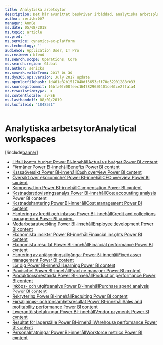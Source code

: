 ```yaml
---
title: Analytiska arbetsytor
description: Det här avsnittet beskriver inbäddad, analytiska arbetsplatser som är tillgängliga och hänvisar till resurser där du kan lära dig mer om dem.
author: sericks007
manager: AnnBe
ms.date: 05/08/2018
ms.topic: article
ms.prod: ''
ms.service: dynamics-ax-platform
ms.technology: ''
audience: Application User, IT Pro
ms.reviewer: kfend
ms.search.scope: Operations, Core
ms.search.region: Global
ms.author: sericks
ms.search.validFrom: 2017-06-30
ms.dyn365.ops.version: July 2017 update
ms.openlocfilehash: 1d461e32b1517040df3653eff70e52901288f033
ms.sourcegitcommit: 16bfa0fd08feec1647829630401ce62ce2ffa1a4
ms.translationtype: HT
ms.contentlocale: sv-SE
ms.lasthandoff: 08/02/2019
ms.locfileid: "1848531"
---
```

# <a name="analytical-workspaces"></a><span data-ttu-id="e5f2f-103">Analytiska arbetsytor</span><span class="sxs-lookup"><span data-stu-id="e5f2f-103">Analytical workspaces</span></span>
[!include[banner](../includes/banner.md)]

- [<span data-ttu-id="e5f2f-104">Utfall kontra budget Power BI-innehåll</span><span class="sxs-lookup"><span data-stu-id="e5f2f-104">Actual vs budget Power BI content</span></span>](ledger-budgets-power-bi.md)
- [<span data-ttu-id="e5f2f-105">Förmåner Power BI-innehåll</span><span class="sxs-lookup"><span data-stu-id="e5f2f-105">Benefits Power BI content</span></span>](benefits-power-bi.md)
- [<span data-ttu-id="e5f2f-106">Kassaöversikt Power BI-innehåll</span><span class="sxs-lookup"><span data-stu-id="e5f2f-106">Cash overview Power BI content</span></span>](../../financials/cash-bank-management/Cash-Overview-Power-BI-content.md)
- [<span data-ttu-id="e5f2f-107">Översikt över ekonomichef Power BI-innehåll</span><span class="sxs-lookup"><span data-stu-id="e5f2f-107">CFO overview Power BI content</span></span>](CFO-power-bi.md)
- [<span data-ttu-id="e5f2f-108">Kompensation Power BI-innehåll</span><span class="sxs-lookup"><span data-stu-id="e5f2f-108">Compensation Power BI content</span></span>](compensation-power-bi.md)
- [<span data-ttu-id="e5f2f-109">Kostnadsredovisningsanalys Power BI-innehåll</span><span class="sxs-lookup"><span data-stu-id="e5f2f-109">Cost accounting analysis Power BI content</span></span>](cost-accounting-analysis-content-pack.md) 
- [<span data-ttu-id="e5f2f-110">Kostnadshantering Power BI-innehåll</span><span class="sxs-lookup"><span data-stu-id="e5f2f-110">Cost management Power BI content</span></span>](cost-management-content-pack.md)
- [<span data-ttu-id="e5f2f-111">Hantering av kredit och inkasso Power BI-innehåll</span><span class="sxs-lookup"><span data-stu-id="e5f2f-111">Credit and collections management Power BI content</span></span>](../../financials/accounts-receivable/credit-collections-power-bi.md)
- [<span data-ttu-id="e5f2f-112">Medarbetarutveckling Power BI-innehåll</span><span class="sxs-lookup"><span data-stu-id="e5f2f-112">Employee development Power BI content</span></span>](employee-development-PBI.md) 
- [<span data-ttu-id="e5f2f-113">Ekonomiska insikter Power BI-innehåll</span><span class="sxs-lookup"><span data-stu-id="e5f2f-113">Financial insights Power BI content</span></span>](financial-insights.md)
- [<span data-ttu-id="e5f2f-114">Ekonomiska resultat Power BI-innehåll</span><span class="sxs-lookup"><span data-stu-id="e5f2f-114">Financial performance Power BI content</span></span>](financial-performance-power-bi-content-pack.md)
- [<span data-ttu-id="e5f2f-115">Hantering av anläggningstillgångar Power BI-innehåll</span><span class="sxs-lookup"><span data-stu-id="e5f2f-115">Fixed asset management Power BI content</span></span>](../../financials/fixed-assets/Fixed-asset-management-workspace.md)
- [<span data-ttu-id="e5f2f-116">Lär dig Power BI-innehåll</span><span class="sxs-lookup"><span data-stu-id="e5f2f-116">Learning Power BI content</span></span>](learning-power-bi.md)
- [<span data-ttu-id="e5f2f-117">Praxischef Power BI-innehåll</span><span class="sxs-lookup"><span data-stu-id="e5f2f-117">Practice manager Power BI content</span></span>](practice-manager-power-bi.md)
- [<span data-ttu-id="e5f2f-118">Produktionsprestanda Power BI-innehåll</span><span class="sxs-lookup"><span data-stu-id="e5f2f-118">Production performance Power BI content</span></span>](production-performance-power-bi.md)
- [<span data-ttu-id="e5f2f-119">Inköps- och utgiftsanalys Power BI-innehåll</span><span class="sxs-lookup"><span data-stu-id="e5f2f-119">Purchase spend analysis Power BI content</span></span>](purchase-content-pack-for-power-bi.md) 
- [<span data-ttu-id="e5f2f-120">Rekrytering Power BI-innehåll</span><span class="sxs-lookup"><span data-stu-id="e5f2f-120">Recruiting Power BI content</span></span>](recruiting-analysis-power-bi-content-pack.md) 
- [<span data-ttu-id="e5f2f-121">Försäljnings- och lönsamhetsresultat Power BI-innehåll</span><span class="sxs-lookup"><span data-stu-id="e5f2f-121">Sales and profitability performance Power BI content</span></span>](sales-profitability-performance-content-pack.md)
- [<span data-ttu-id="e5f2f-122">Leverantörsbetalningar Power BI-innehåll</span><span class="sxs-lookup"><span data-stu-id="e5f2f-122">Vendor payments Power BI content</span></span>](../../financials/accounts-payable/Vendor-payments-workspace.md)
- [<span data-ttu-id="e5f2f-123">Resultat för lagerställe Power BI-innehåll</span><span class="sxs-lookup"><span data-stu-id="e5f2f-123">Warehouse performance Power BI content</span></span>](warehouse-power-bi-content.md)
- [<span data-ttu-id="e5f2f-124">Personalmätningar Power BI-innehåll</span><span class="sxs-lookup"><span data-stu-id="e5f2f-124">Workforce metrics Power BI content</span></span>](workforce-analysis-power-bi-content-pack.md)
